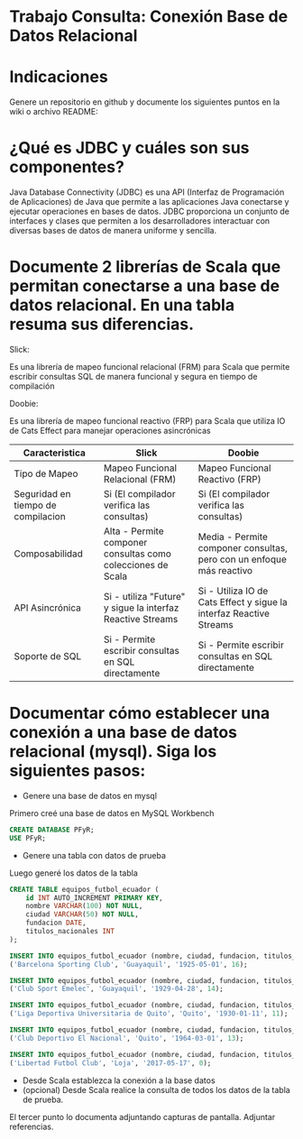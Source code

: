 # Trabajo Consulta: Conexión Base de Datos Relacional
# Indicaciones
Genere un repositorio en github y documente los siguientes puntos en la wiki o archivo README:

# ¿Qué es JDBC y cuáles son sus componentes?

Java Database Connectivity (JDBC) es una API (Interfaz de Programación de Aplicaciones) de Java que permite a las aplicaciones Java conectarse y ejecutar operaciones en bases de datos. JDBC proporciona un conjunto de interfaces y clases que permiten a los desarrolladores interactuar con diversas bases de datos de manera uniforme y sencilla.
# Documente 2 librerías de Scala que permitan conectarse a una base de datos relacional. En una tabla resuma sus diferencias.

Slick:

Es una librería de mapeo funcional relacional (FRM) para Scala que permite escribir consultas SQL de manera funcional y segura en tiempo de compilación

Doobie:

Es una librería de mapeo funcional reactivo (FRP) para Scala que utiliza IO de Cats Effect para manejar operaciones asincrónicas

| Caracteristica | Slick | Doobie |
|--------------|--------------|--------------|
|Tipo de Mapeo| Mapeo Funcional Relacional (FRM)	|Mapeo Funcional Reactivo (FRP)|
| Seguridad en tiempo de compilacion| Si (El compilador verifica las consultas)|Si (El compilador verifica las consultas) |
| Composabilidad|Alta - Permite componer consultas como colecciones de Scala|Media - Permite componer consultas, pero con un enfoque más reactivo|
| API Asincrónica | Si - utiliza "Future" y sigue la interfaz Reactive Streams| Si - Utiliza IO de Cats Effect y sigue la interfaz Reactive Streams|
| Soporte de SQL | Si - Permite escribir consultas en SQL directamente | Si - Permite escribir consultas en SQL directamente |

# Documentar cómo establecer una conexión a una base de datos relacional (mysql). Siga los siguientes pasos:
- Genere una base de datos en mysql
  
Primero creé una base de datos en MySQL Workbench
```sql
CREATE DATABASE PFyR;
USE PFyR;
```
- Genere una tabla con datos de prueba

Luego generé los datos de la tabla

```sql
CREATE TABLE equipos_futbol_ecuador (
    id INT AUTO_INCREMENT PRIMARY KEY,
    nombre VARCHAR(100) NOT NULL,
    ciudad VARCHAR(50) NOT NULL,
    fundacion DATE,
    titulos_nacionales INT
);

INSERT INTO equipos_futbol_ecuador (nombre, ciudad, fundacion, titulos_nacionales) VALUES 
('Barcelona Sporting Club', 'Guayaquil', '1925-05-01', 16);

INSERT INTO equipos_futbol_ecuador (nombre, ciudad, fundacion, titulos_nacionales) VALUES 
('Club Sport Emelec', 'Guayaquil', '1929-04-28', 14);

INSERT INTO equipos_futbol_ecuador (nombre, ciudad, fundacion, titulos_nacionales) VALUES 
('Liga Deportiva Universitaria de Quito', 'Quito', '1930-01-11', 11);

INSERT INTO equipos_futbol_ecuador (nombre, ciudad, fundacion, titulos_nacionales) VALUES 
('Club Deportivo El Nacional', 'Quito', '1964-03-01', 13);

INSERT INTO equipos_futbol_ecuador (nombre, ciudad, fundacion, titulos_nacionales) VALUES
('Libertad Futbol Club', 'Loja', '2017-05-17', 0);
```
- Desde Scala establezca la conexión a la base datos
- (opcional) Desde Scala realice la consulta de todos los datos de la tabla de prueba. 

El tercer punto lo documenta adjuntando capturas de pantalla. Adjuntar referencias.
